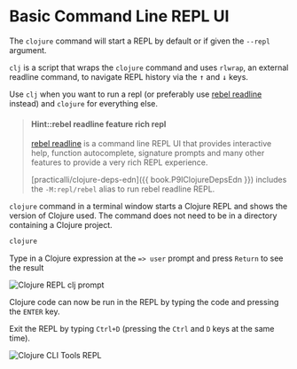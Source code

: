 # Basic Command Line REPL UI

The `clojure` command will start a REPL by default or if given the `--repl` argument.

`clj` is a script that wraps the `clojure` command and uses `rlwrap`, an external readline command, to navigate REPL history via the <kbd>↑</kbd> and <kbd>↓</kbd> keys.

Use `clj` when you want to run a repl (or preferably use [rebel readline](rebel-readline/) instead) and `clojure` for everything else.

> #### Hint::rebel readline feature rich repl
> [rebel readline](rebel-readline/) is a command line REPL UI that provides interactive help, function autocomplete, signature prompts and many other features to provide a very rich REPL experience.
>
> [practicalli/clojure-deps-edn]({{ book.P9IClojureDepsEdn }}) includes the `-M:repl/rebel` alias to run rebel readline REPL.


`clojure` command in a terminal window starts a Clojure REPL and shows the version of Clojure used.  The command does not need to be in a directory containing a Clojure project.
```bash
clojure
```

Type in a Clojure expression at the `=> user` prompt and press `Return` to see the result

![Clojure REPL clj prompt](/images/clojure-repl-clj-prompt.png)

Clojure code can now be run in the REPL by typing the code and pressing the `ENTER` key.

Exit the REPL by typing `Ctrl+D` (pressing the `Ctrl` and `D` keys at the same time).

![Clojure CLI Tools REPL](https://clojure.org/images/content/guides/repl/show-terminal-repl.gif)
